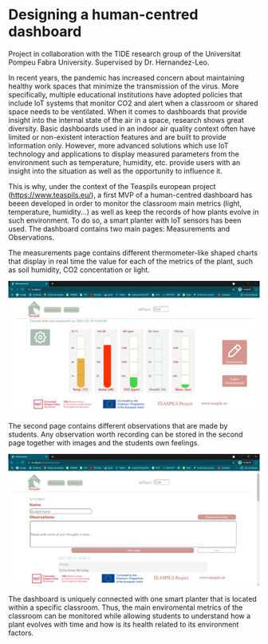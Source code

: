 # Designing a human-centred dashboard


Project in collaboration with the TIDE research group of the Universitat Pompeu Fabra University. Supervised by Dr. Hernandez-Leo. 

In recent years, the pandemic has increased concern about maintaining healthy work spaces that minimize the transmission of the virus. More specifically, multiple educational institutions have adopted policies that include IoT systems that monitor CO2 and alert when a classroom or shared space needs to be ventilated. When it comes to dashboards that provide insight into the internal state of the air in a space, research shows great diversity. Basic dashboards used in an indoor air quality context often have limited or non-existent interaction features and are built to provide information only. However, more advanced solutions which use IoT technology and applications to display measured parameters from the environment such as temperature, humidity, etc. provide users with an insight into the situation as well as the opportunity to influence it.

This is why, under the context of the Teaspils european project (https://www.teaspils.eu/), a first MVP of a human-centred dashboard has beeen developed in order to monitor the classroom main metrics (light, temperature, humidity...) as well as keep the records of how plants evolve in such environment. To do so, a smart planter with IoT sensors has been used. The dashboard contains two main pages: Measurements and Observations. 

The measurements page contains different thermometer-like shaped charts that display in real time the value for each of the metrics of the plant, such as soil humidity, CO2 concentation or light. 

![Locations](imgs/Teaspils_Measurements.PNG)

The second page contains different observations that are made by students. Any observation worth recording can be stored in the second page together with images and the students own feelings. 

![Locations](imgs/Teaspils_observations.PNG)

The dashboard is uniquely connected with one smart planter that is located within a specific classroom. Thus, the main enviromental metrics of the classroom can be monitored while allowing students to understand how a plant evolves with time and how is its health related to its environment factors. 
